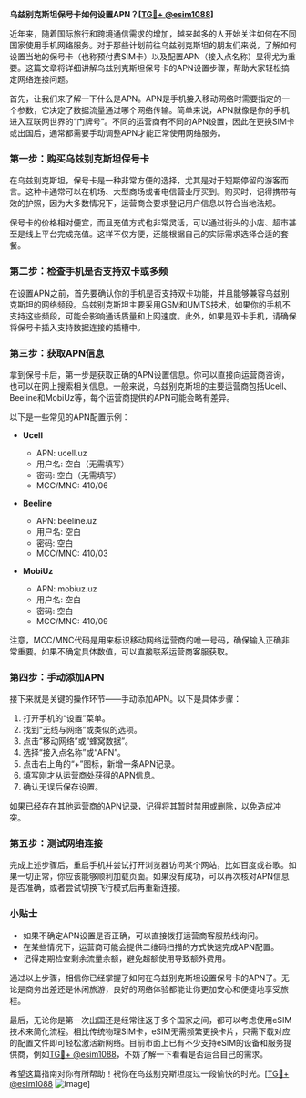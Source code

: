 **乌兹别克斯坦保号卡如何设置APN？[[TG💪+ @esim1088](https://t.me/s/esim1088)]**

近年来，随着国际旅行和跨境通信需求的增加，越来越多的人开始关注如何在不同国家使用手机网络服务。对于那些计划前往乌兹别克斯坦的朋友们来说，了解如何设置当地的保号卡（也称预付费SIM卡）以及配置APN（接入点名称）显得尤为重要。这篇文章将详细讲解乌兹别克斯坦保号卡的APN设置步骤，帮助大家轻松搞定网络连接问题。

首先，让我们来了解一下什么是APN。APN是手机接入移动网络时需要指定的一个参数，它决定了数据流量通过哪个网络传输。简单来说，APN就像是你的手机进入互联网世界的“门牌号”。不同的运营商有不同的APN设置，因此在更换SIM卡或出国后，通常都需要手动调整APN才能正常使用网络服务。

### 第一步：购买乌兹别克斯坦保号卡

在乌兹别克斯坦，保号卡是一种非常方便的选择，尤其是对于短期停留的游客而言。这种卡通常可以在机场、大型商场或者电信营业厅买到。购买时，记得携带有效的护照，因为大多数情况下，运营商会要求登记用户信息以符合当地法规。

保号卡的价格相对便宜，而且充值方式也非常灵活，可以通过街头的小店、超市甚至是线上平台完成充值。这样不仅方便，还能根据自己的实际需求选择合适的套餐。

### 第二步：检查手机是否支持双卡或多频

在设置APN之前，首先要确认你的手机是否支持双卡功能，并且能够兼容乌兹别克斯坦的网络频段。乌兹别克斯坦主要采用GSM和UMTS技术，如果你的手机不支持这些频段，可能会影响通话质量和上网速度。此外，如果是双卡手机，请确保将保号卡插入支持数据连接的插槽中。

### 第三步：获取APN信息

拿到保号卡后，第一步是获取正确的APN设置信息。你可以直接向运营商咨询，也可以在网上搜索相关信息。一般来说，乌兹别克斯坦的主要运营商包括Ucell、Beeline和MobiUz等，每个运营商提供的APN可能会略有差异。

以下是一些常见的APN配置示例：

- **Ucell**
  - APN: ucell.uz
  - 用户名: 空白（无需填写）
  - 密码: 空白（无需填写）
  - MCC/MNC: 410/06

- **Beeline**
  - APN: beeline.uz
  - 用户名: 空白
  - 密码: 空白
  - MCC/MNC: 410/03

- **MobiUz**
  - APN: mobiuz.uz
  - 用户名: 空白
  - 密码: 空白
  - MCC/MNC: 410/09

注意，MCC/MNC代码是用来标识移动网络运营商的唯一号码，确保输入正确非常重要。如果不确定具体数值，可以直接联系运营商客服获取。

### 第四步：手动添加APN

接下来就是关键的操作环节——手动添加APN。以下是具体步骤：

1. 打开手机的“设置”菜单。
2. 找到“无线与网络”或类似的选项。
3. 点击“移动网络”或“蜂窝数据”。
4. 选择“接入点名称”或“APN”。
5. 点击右上角的“+”图标，新增一条APN记录。
6. 填写刚才从运营商处获得的APN信息。
7. 确认无误后保存设置。

如果已经存在其他运营商的APN记录，记得将其暂时禁用或删除，以免造成冲突。

### 第五步：测试网络连接

完成上述步骤后，重启手机并尝试打开浏览器访问某个网站，比如百度或谷歌。如果一切正常，你应该能够顺利加载页面。如果没有成功，可以再次核对APN信息是否准确，或者尝试切换飞行模式后再重新连接。

### 小贴士

- 如果不确定APN设置是否正确，可以直接拨打运营商客服热线询问。
- 在某些情况下，运营商可能会提供二维码扫描的方式快速完成APN配置。
- 记得定期检查剩余流量余额，避免超额使用导致额外费用。

通过以上步骤，相信你已经掌握了如何在乌兹别克斯坦设置保号卡的APN了。无论是商务出差还是休闲旅游，良好的网络体验都能让你更加安心和便捷地享受旅程。

最后，无论你是第一次出国还是经常往返于多个国家之间，都可以考虑使用eSIM技术来简化流程。相比传统物理SIM卡，eSIM无需频繁更换卡片，只需下载对应的配置文件即可轻松激活新网络。目前市面上已有不少支持eSIM的设备和服务提供商，例如[TG💪+ @esim1088](https://t.me/s/esim1088)，不妨了解一下看看是否适合自己的需求。

希望这篇指南对你有所帮助！祝你在乌兹别克斯坦度过一段愉快的时光。[[TG💪+ @esim1088](https://t.me/s/esim1088) ![Image](https://i.postimg.cc/4NQfJmqS/Snipaste-2025-05-13-00-14-12.png)]